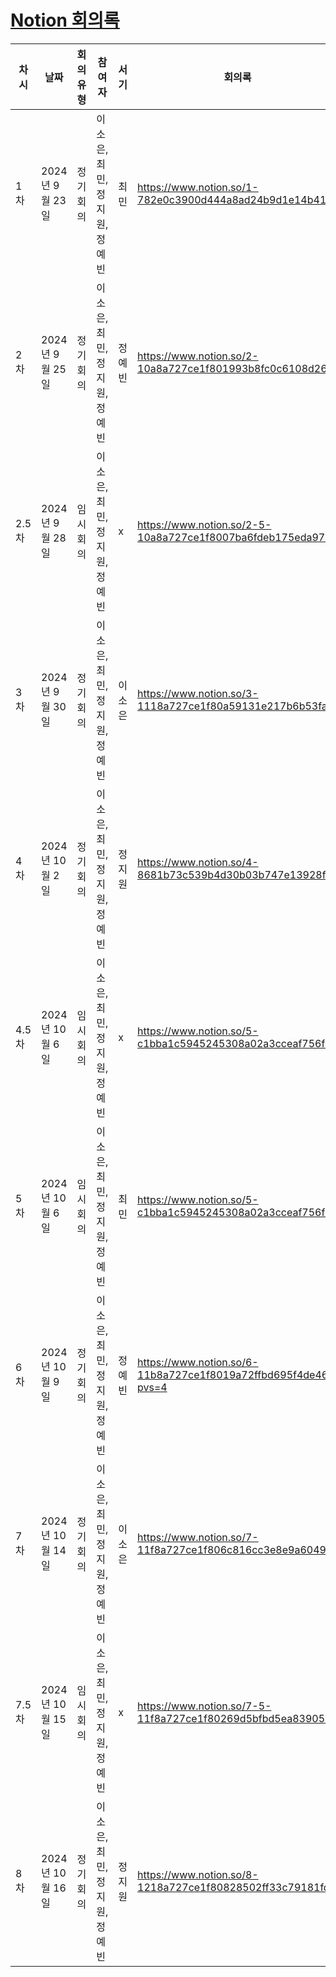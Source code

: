 # [Notion 회의록](https://www.notion.so/5f6aec893d7d46d78f21f7fa808a8ea1?v=0826a395a50341d8a0b0e8100c801f14&pvs=4) 

| 차시 | 날짜      | 회의유형 | 참여자 | 서기  | 회의록 |
| ------ | ------ | ------ | ------ | ------ | ------ | 
| 1차 | 2024년 9월 23일  | 정기 회의 | 이소은, 최민, 정지원, 정예빈 | 최민 | https://www.notion.so/1-782e0c3900d444a8ad24b9d1e14b41ac |
| 2차 | 2024년 9월 25일  | 정기 회의 | 이소은, 최민, 정지원, 정예빈 | 정예빈 | https://www.notion.so/2-10a8a727ce1f801993b8fc0c6108d269 |
| 2.5차 | 2024년 9월 28일 | 임시 회의 | 이소은, 최민, 정지원, 정예빈 | x | https://www.notion.so/2-5-10a8a727ce1f8007ba6fdeb175eda978 |
| 3차 | 2024년 9월 30일 | 정기 회의 | 이소은, 최민, 정지원, 정예빈 | 이소은 | https://www.notion.so/3-1118a727ce1f80a59131e217b6b53fa9 |
| 4차 | 2024년 10월 2일 | 정기 회의 | 이소은, 최민, 정지원, 정예빈 | 정지원 | https://www.notion.so/4-8681b73c539b4d30b03b747e13928fe8 |
| 4.5차 | 2024년 10월 6일 | 임시 회의 | 이소은, 최민, 정지원, 정예빈 | x | https://www.notion.so/5-c1bba1c5945245308a02a3cceaf756f1 |
| 5차 | 2024년 10월 6일 | 임시 회의 | 이소은, 최민, 정지원, 정예빈 | 최민 | https://www.notion.so/5-c1bba1c5945245308a02a3cceaf756f1 |
| 6차 | 2024년 10월 9일 | 정기 회의 | 이소은, 최민, 정지원, 정예빈 | 정예빈 | https://www.notion.so/6-11b8a727ce1f8019a72ffbd695f4de46?pvs=4 |
| 7차 | 2024년 10월 14일 | 정기 회의 | 이소은, 최민, 정지원, 정예빈 | 이소은 | https://www.notion.so/7-11f8a727ce1f806c816cc3e8e9a60498 |
| 7.5차 | 2024년 10월 15일 | 임시 회의 | 이소은, 최민, 정지원, 정예빈 | x | https://www.notion.so/7-5-11f8a727ce1f80269d5bfbd5ea839057 |
| 8차 | 2024년 10월 16일 | 정기 회의 | 이소은, 최민, 정지원, 정예빈 | 정지원 | https://www.notion.so/8-1218a727ce1f80828502ff33c79181fd |


